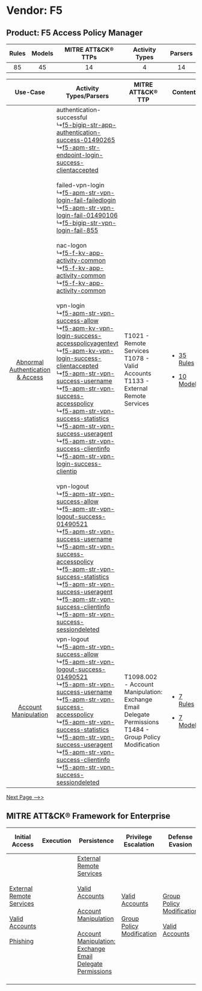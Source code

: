 Vendor: F5
==========
Product: F5 Access Policy Manager
---------------------------------
| Rules | Models | MITRE ATT&CK® TTPs | Activity Types | Parsers |
|:-----:|:------:|:------------------:|:--------------:|:-------:|
|  85   |   45   |         14         |       4        |   14    |

|    Use-Case    | Activity Types/Parsers    | MITRE ATT&CK® TTP    | Content    |
|:----:| ---- | ---- | ---- |
| [Abnormal Authentication & Access](../../../UseCases/uc_abnormal_authentication_&_access.md) |  authentication-successful<br> ↳[f5-bigip-str-app-authentication-success-01490265](Ps/pC_f5bigipstrappauthenticationsuccess01490265.md)<br> ↳[f5-apm-str-endpoint-login-success-clientaccepted](Ps/pC_f5apmstrendpointloginsuccessclientaccepted.md)<br><br> failed-vpn-login<br> ↳[f5-apm-str-vpn-login-fail-failedlogin](Ps/pC_f5apmstrvpnloginfailfailedlogin.md)<br> ↳[f5-apm-str-vpn-login-fail-01490106](Ps/pC_f5apmstrvpnloginfail01490106.md)<br> ↳[f5-bigip-str-vpn-login-fail-855](Ps/pC_f5bigipstrvpnloginfail855.md)<br><br> nac-logon<br> ↳[f5-f-kv-app-activity-common](Ps/pC_f5fkvappactivitycommon.md)<br> ↳[f5-f-kv-app-activity-common](Ps/pC_f5fkvappactivitycommon.md)<br> ↳[f5-f-kv-app-activity-common](Ps/pC_f5fkvappactivitycommon.md)<br><br> vpn-login<br> ↳[f5-apm-str-vpn-success-allow](Ps/pC_f5apmstrvpnsuccessallow.md)<br> ↳[f5-apm-kv-vpn-login-success-accesspolicyagentevt](Ps/pC_f5apmkvvpnloginsuccessaccesspolicyagentevt.md)<br> ↳[f5-apm-kv-vpn-login-success-clientaccepted](Ps/pC_f5apmkvvpnloginsuccessclientaccepted.md)<br> ↳[f5-apm-str-vpn-success-username](Ps/pC_f5apmstrvpnsuccessusername.md)<br> ↳[f5-apm-str-vpn-success-accesspolicy](Ps/pC_f5apmstrvpnsuccessaccesspolicy.md)<br> ↳[f5-apm-str-vpn-success-statistics](Ps/pC_f5apmstrvpnsuccessstatistics.md)<br> ↳[f5-apm-str-vpn-success-useragent](Ps/pC_f5apmstrvpnsuccessuseragent.md)<br> ↳[f5-apm-str-vpn-success-clientinfo](Ps/pC_f5apmstrvpnsuccessclientinfo.md)<br> ↳[f5-apm-str-vpn-login-success-clientip](Ps/pC_f5apmstrvpnloginsuccessclientip.md)<br><br> vpn-logout<br> ↳[f5-apm-str-vpn-success-allow](Ps/pC_f5apmstrvpnsuccessallow.md)<br> ↳[f5-apm-str-vpn-logout-success-01490521](Ps/pC_f5apmstrvpnlogoutsuccess01490521.md)<br> ↳[f5-apm-str-vpn-success-username](Ps/pC_f5apmstrvpnsuccessusername.md)<br> ↳[f5-apm-str-vpn-success-accesspolicy](Ps/pC_f5apmstrvpnsuccessaccesspolicy.md)<br> ↳[f5-apm-str-vpn-success-statistics](Ps/pC_f5apmstrvpnsuccessstatistics.md)<br> ↳[f5-apm-str-vpn-success-useragent](Ps/pC_f5apmstrvpnsuccessuseragent.md)<br> ↳[f5-apm-str-vpn-success-clientinfo](Ps/pC_f5apmstrvpnsuccessclientinfo.md)<br> ↳[f5-apm-str-vpn-success-sessiondeleted](Ps/pC_f5apmstrvpnsuccesssessiondeleted.md)<br> | T1021 - Remote Services<br>T1078 - Valid Accounts<br>T1133 - External Remote Services<br>    | [<ul><li>35 Rules</li></ul><ul><li>10 Models</li></ul>](RM/r_m_f5_f5_access_policy_manager_Abnormal_Authentication_&_Access.md) |
|    [Account Manipulation](../../../UseCases/uc_account_manipulation.md)    |  vpn-logout<br> ↳[f5-apm-str-vpn-success-allow](Ps/pC_f5apmstrvpnsuccessallow.md)<br> ↳[f5-apm-str-vpn-logout-success-01490521](Ps/pC_f5apmstrvpnlogoutsuccess01490521.md)<br> ↳[f5-apm-str-vpn-success-username](Ps/pC_f5apmstrvpnsuccessusername.md)<br> ↳[f5-apm-str-vpn-success-accesspolicy](Ps/pC_f5apmstrvpnsuccessaccesspolicy.md)<br> ↳[f5-apm-str-vpn-success-statistics](Ps/pC_f5apmstrvpnsuccessstatistics.md)<br> ↳[f5-apm-str-vpn-success-useragent](Ps/pC_f5apmstrvpnsuccessuseragent.md)<br> ↳[f5-apm-str-vpn-success-clientinfo](Ps/pC_f5apmstrvpnsuccessclientinfo.md)<br> ↳[f5-apm-str-vpn-success-sessiondeleted](Ps/pC_f5apmstrvpnsuccesssessiondeleted.md)<br>    | T1098.002 - Account Manipulation: Exchange Email Delegate Permissions<br>T1484 - Group Policy Modification<br> | [<ul><li>7 Rules</li></ul><ul><li>7 Models</li></ul>](RM/r_m_f5_f5_access_policy_manager_Account_Manipulation.md)    |
[Next Page -->>](2_ds_f5_f5_access_policy_manager.md)

MITRE ATT&CK® Framework for Enterprise
--------------------------------------
| Initial Access                                                                                                                                                                                                | Execution | Persistence                                                                                                                                                                                                                                                                                                                                 | Privilege Escalation                                                                                                                              | Defense Evasion                                                                                                                                   | Credential Access                                                                                                                                                                                                                                                                                                                                | Discovery | Lateral Movement                                                     | Collection | Command and Control                                                                                                                       | Exfiltration                                                                                                                                                                                                                                                                                                                                                                                                                                                | Impact |
| ------------------------------------------------------------------------------------------------------------------------------------------------------------------------------------------------------------- | --------- | ------------------------------------------------------------------------------------------------------------------------------------------------------------------------------------------------------------------------------------------------------------------------------------------------------------------------------------------- | ------------------------------------------------------------------------------------------------------------------------------------------------- | ------------------------------------------------------------------------------------------------------------------------------------------------- | ------------------------------------------------------------------------------------------------------------------------------------------------------------------------------------------------------------------------------------------------------------------------------------------------------------------------------------------------ | --------- | -------------------------------------------------------------------- | ---------- | ----------------------------------------------------------------------------------------------------------------------------------------- | ----------------------------------------------------------------------------------------------------------------------------------------------------------------------------------------------------------------------------------------------------------------------------------------------------------------------------------------------------------------------------------------------------------------------------------------------------------- | ------ |
| [External Remote Services](https://attack.mitre.org/techniques/T1133)<br><br>[Valid Accounts](https://attack.mitre.org/techniques/T1078)<br><br>[Phishing](https://attack.mitre.org/techniques/T1566)<br><br> |           | [External Remote Services](https://attack.mitre.org/techniques/T1133)<br><br>[Valid Accounts](https://attack.mitre.org/techniques/T1078)<br><br>[Account Manipulation](https://attack.mitre.org/techniques/T1098)<br><br>[Account Manipulation: Exchange Email Delegate Permissions](https://attack.mitre.org/techniques/T1098/002)<br><br> | [Valid Accounts](https://attack.mitre.org/techniques/T1078)<br><br>[Group Policy Modification](https://attack.mitre.org/techniques/T1484)<br><br> | [Group Policy Modification](https://attack.mitre.org/techniques/T1484)<br><br>[Valid Accounts](https://attack.mitre.org/techniques/T1078)<br><br> | [Brute Force](https://attack.mitre.org/techniques/T1110)<br><br>[Steal or Forge Kerberos Tickets](https://attack.mitre.org/techniques/T1558)<br><br>[Credentials from Password Stores](https://attack.mitre.org/techniques/T1555)<br><br>[Steal or Forge Kerberos Tickets: Kerberoasting](https://attack.mitre.org/techniques/T1558/003)<br><br> |           | [Remote Services](https://attack.mitre.org/techniques/T1021)<br><br> |            | [Proxy: Multi-hop Proxy](https://attack.mitre.org/techniques/T1090/003)<br><br>[Proxy](https://attack.mitre.org/techniques/T1090)<br><br> | [Exfiltration Over Alternative Protocol](https://attack.mitre.org/techniques/T1048)<br><br>[Exfiltration Over Alternative Protocol: Exfiltration Over Unencrypted/Obfuscated Non-C2 Protocol](https://attack.mitre.org/techniques/T1048/003)<br><br>[Exfiltration Over Physical Medium: Exfiltration over USB](https://attack.mitre.org/techniques/T1052/001)<br><br>[Exfiltration Over Physical Medium](https://attack.mitre.org/techniques/T1052)<br><br> |        |